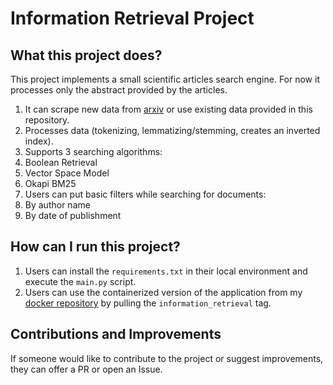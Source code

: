 # Information Retrieval Project

## What this project does?
This project implements a small scientific articles search engine. For now it processes only the abstract provided by the articles.
1. It can scrape new data from [arxiv](https://arxiv.org/) or use existing data provided in this repository.
2. Processes data (tokenizing, lemmatizing/stemming, creates an inverted index).
3. Supports 3 searching algorithms:
  1. Boolean Retrieval
  2. Vector Space Model
  3. Okapi BM25
4. Users can put basic filters while searching for documents:
  1. By author name
  2. By date of publishment

## How can I run this project?
1. Users can install the `requirements.txt` in their local environment and execute the `main.py` script.
2. Users can use the containerized version of the application from my [docker repository](https://hub.docker.com/repository/docker/kand7dev99/kand7dev-projects/general) by pulling the `information_retrieval` tag.

## Contributions and Improvements
If someone would like to contribute to the project or suggest improvements, they can offer a PR or open an Issue. 


